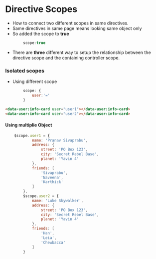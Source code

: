 # Directive Scopes

- How to connect two different scopes in same directives.
- Same directives in same page means looking same object only
- So added the scope to **true**
```javascript
		scope:true
```
- There are **three** different way to setup the relationship between the directive scope and the containing controller scope.

### Isolated scopes

- Using different scope

```javascript
        scope: {
        	user:'='
        }
```

```html
<data-user:info-card user="user1"></data-user:info-card>
<data-user:info-card user="user2"></data-user:info-card>
```
#### Using multiplie Object

```javascript
    $scope.user1 = {
            name: 'Pranav Sivaprabu',
            address: {
                street: 'PO Box 123',
                city: 'Secret Rebel Base',
                planet: 'Yavin 4'
            },
            friends: [
                'Sivaprabu',
                'Naveena',
                'Karthick'
            ]
        },
        $scope.user2 = {
            name: 'Luke Skywalker',
            address: {
                street: 'PO Box 123',
                city: 'Secret Rebel Base',
                planet: 'Yavin 4'
            },
            friends: [
                'Han',
                'Leia',
                'Chewbacca'
            ]
        }
```